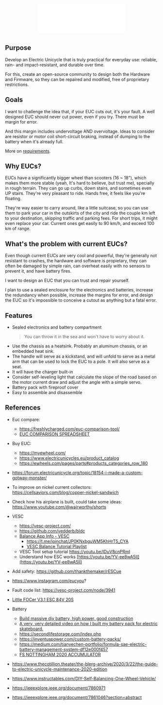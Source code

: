 <p align="center">
  <img src="assets/isologo_white.png" alt="Cyberwheel Logo" height="100"/>
</p>

## Purpose
Develop an Electric Unicycle that is truly practical for everyday use: reliable, rain- and impact-resistant, and durable over time.

For this, create an open-source community to design both the Hardware and Firmware, so they can be repaired and modified, free of proprietary restrictions.

## Goals
I want to challenge the idea that, if your EUC cuts out, it's your fault. A well designed EUC should never cut power, even if you try. There must be margin for error.

And this margin includes undervoltage AND overvoltage. Ideas to consider are resistor or motor coil short-circuit braking, instead of dumping to the battery when it's already full.

More on [requirements](./requirements.md).

## Why EUCs?
EUCs have a significantly bigger wheel than scooters (16 ~ 18"), which makes them more stable (yeah, It's hard to believe, but trust me), specially in rough terrain. They can go up curbs, down stairs, and sometimes even UP stairs. They're very pleasant to ride. Hands free, it feels like you're floating.

They're way easier to carry around, like a little suitcase, so you can use them to park your car in the outskirts of the city and ride the couple km left to your destination, skipping traffic and parking fees. For short trips, it might even replace your car. Current ones get easily to 90 km/h, and exceed 100 km of range.

## What's the problem with current EUCs?
Even though current EUCs are very cool and powerful, they're generally not resistant to crashes, the hardware and software is propietary, they can often be damaged by simple rain, can overheat easily with no sensors to prevent it, and have battery fires.

I want to design an EUC that you can trust and repair yourself.

I plan to use a sealed enclosure for the electronics and batteries, increase the redundancy when possible, increase the margins for error, and design the EUC so it's impossible to conceive a cutout as anything but a fatal error.


## Features
- Sealed electronics and battery compartment
    > You can throw it in the sea and won't have to worry about it.
- Use the chassis as a heatsink. Probably an aluminum chassis, or an embedded heat sink.
- The handle will serve as a kickstand, and will unfold to serve as a metal arm that can be used to lock the EUC to a pole. It will also serve as a seat.
- It will have the charger built-in
- Consider self-leveling light that calculate the slope of the road based on the motor current draw and adjust the angle with a simple servo.
- Battery pack with fireproof cover
- Easy to assemble and disassemble


## References
- Euc compare:
    - https://freshlycharged.com/euc-comparison-tool/
    - [EUC COMPARISON SPREADSHEET](https://onedrive.live.com/view.aspx?resid=5C7F7C96B9CB240D!453580&ithint=file%2Cxlsx&authkey=!AH72KLYXambSLHc&fbclid=IwAR0THVUZS6h6SZOj39XxWlnTjURvUr4NtPwmEg5kYFh51V8Ruyizmrrgx64)
- Buy EUC:
    - https://myewheel.com/
    - https://www.electricunicycles.eu/product_catalog
    - https://ewheels.com/pages/parts#products_categories_row_180
- https://forum.electricunicycle.org/topic/18154-i-made-a-custom-gotway-monster/
- To improve on nickel current collectors: https://cellsaviors.com/blog/copper-nickel-sandwich
- Check how his airplane is built, could take some ideas: https://www.youtube.com/@wairworthy/shorts
- VESC
    - https://vesc-project.com/
    - https://github.com/vedderb/bldc
    - [Balance App Info - VESC](https://vesc-project.com/node/2689)
        - https://t.me/joinchat/JP0KNxbguWM5KhHrT5_CYA
        - [VESC Balance Tutorial Playlist](https://youtube.com/playlist?list=PLHu3LpOcWhxyn11v0Hx8pvxD1ymyQL4SX&si=PjZiLmkFITcXCBZ9)
    - VESC Tool setup tutorial https://youtu.be/lDuV8cnPRmI
    - Understand how ESC works [https://youtu.be/YV-ee8wA5lI](https://youtu.be/YV-ee8wA5lI)
- Add safety: https://github.com/thankthemaker/rESCue
- https://www.instagram.com/eucyou?
- Fault code list: https://vesc-project.com/node/3941
- [Little FOCer V3.1 ESC 84V 20S](https://customwheel.shop/high-voltage-vesc-motor-speed-controllers/little-focer-v31-vesc-84v-20s-chassispanel-mount)

- Battery
    - [Build massive diy battery, high power, good construction](https://youtu.be/QMQYfk2RKtU)
    - [A very, very detailed video on how I built my battery pack for electric skateboard.](https://youtu.be/7QjO90LG67g)
    - https://secondlifestorage.com/index.php
    - https://inventuspower.com/custom-battery-packs/
    - https://medium.com/tianyechen-portfolio/formula-sae-electric-battery-management-system-df12e000f457
    - [FS NOTTINGHAM 2020 ACCUMULATOR](https://youtu.be/4xOo8Uv2nHw?si=mMkoztjvpohZPZ4r)
- https://www.thecotillion.theater/the-blerg-archive/2020/3/22/the-guide-to-electric-unicycle-maintenance-2020-edition

- https://www.instructables.com/DIY-Self-Balancing-One-Wheel-Vehicle/
- https://ieeexplore.ieee.org/document/7860971
- https://ieeexplore.ieee.org/document/7861046?section=abstract
